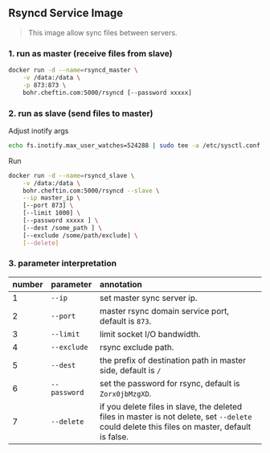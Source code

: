 ## Rsyncd Service Image

> This image allow sync files between servers.

### 1. run as master (receive files from slave)

```bash
docker run -d --name=rsyncd_master \
    -v /data:/data \
    -p 873:873 \
    bohr.cheftin.com:5000/rsyncd [--password xxxxx]
```

### 2. run as slave (send files to master)

Adjust inotify args

```bash
echo fs.inotify.max_user_watches=524288 | sudo tee -a /etc/sysctl.conf && sudo sysctl -p
```

Run

```bash
docker run -d --name=rsyncd_slave \
    -v /data:/data \
    bohr.cheftin.com:5000/rsyncd --slave \
    --ip master_ip \
    [--port 873] \
    [--limit 1000] \
    [--password xxxxx ] \
    [--dest /some_path ] \
    [--exclude /some/path/exclude] \
    [--delete]
```

### 3. parameter interpretation

| number | parameter | annotation |
| :----- | :----- | :----- |
| 1 | `--ip` | set master sync server ip.  |
| 2 | `--port` | master rsync domain service port, default is `873`. |
| 3 | `--limit` | limit socket I/O bandwidth. |
| 4 | `--exclude` | rsync exclude path. |
| 5 | `--dest` | the prefix of destination path in master side, default is `/` |
| 6 | `--password` | set the password for rsync, default is `Zorx0jbMzgXD`. |
| 7 | `--delete` | if you delete files in slave, the deleted files in master is not delete, set `--delete` could delete this files on master, default is false. |
